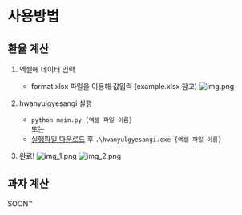 ﻿# 사용방법

## 환율 계산
1. 엑셀에 데이터 입력
   - format.xlsx 파일을 이용해 값입력 (example.xlsx 참고)
![img.png](img.png)

2. hwanyulgyesangi 실행
   - `python main.py {엑셀 파일 이름}`
   <br />또는
   - [실행파일 다운로드](https://github.com/wegotoajapan/hwanyulgyesangi/releases/latest) 후 `.\hwanyulgyesangi.exe {엑셀 파일 이름}`

3. 완료!
![img_1.png](img_1.png)
![img_2.png](img_2.png)

## 과자 계산
SOON™️
